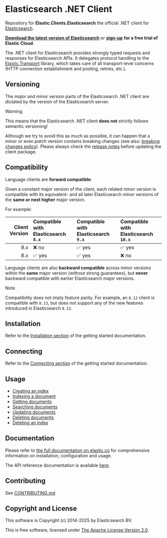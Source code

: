 # Elasticsearch .NET Client

Repository for **Elastic.Clients.Elasticsearch** the official .NET client for
[Elasticsearch](https://github.com/elastic/elasticsearch).

**[Download the latest version of Elasticsearch](https://www.elastic.co/downloads/elasticsearch)**
or
**[sign-up](https://cloud.elastic.co/registration?elektra=en-ess-sign-up-page)**
**for a free trial of Elastic Cloud**.

The .NET client for Elasticsearch provides strongly typed requests and responses
 for Elasticsearch APIs. It delegates protocol handling to the
[Elastic.Transport](https://github.com/elastic/elastic-transport-net) library,
 which takes care of all transport-level concerns (HTTP connection establishment
 and pooling, retries, etc.).

## Versioning

The *major* and *minor* version parts of the Elasticsearch .NET client are dictated by the version of the Elasticsearch server.

> [!WARNING]
> This means that the Elasticsearch .NET client **does not** strictly follows semantic versioning!
>
> Although we try to avoid this as much as possible, it can happen that a *minor* or even *patch* version contains breaking changes (see also: [breaking changes policy](https://www.elastic.co/guide/en/elasticsearch/client/net-api/current/breaking-changes-policy.html)). Please always check the [release notes](https://github.com/elastic/elasticsearch-net/releases) before updating the client package.

## Compatibility

Language clients are **forward compatible**:

Given a constant major version of the client, each related minor version is compatible with its equivalent- and all later Elasticsearch minor versions of the **same or next higher** major version.

For example:

| Client Version | Compatible with Elasticsearch `8.x` | Compatible with Elasticsearch `9.x` | Compatible with Elasticsearch `10.x` |
| ---: | :-- | :-- | :-- |
| 9.x | ❌ no | ✅ yes | ✅ yes |
| 8.x | ✅ yes | ✅ yes | ❌ no |

Language clients are also **backward compatible** across minor versions within the **same** major version (without strong guarantees), but **never** backward compatible with earlier Elasticsearch major versions.

> [!NOTE]
> Compatibility does not imply feature parity. For example, an `8.12` client is compatible with `8.13`, but does not support any of the new features introduced in Elasticsearch `8.13`.

## Installation

Refer to the [Installation section](https://www.elastic.co/guide/en/elasticsearch/client/net-api/current/getting-started-net.html#_installation)
of the getting started documentation.

## Connecting

Refer to the [Connecting section](https://www.elastic.co/guide/en/elasticsearch/client/net-api/current/getting-started-net.html#_connecting)
of the getting started documentation.

## Usage

- [Creating an index](https://www.elastic.co/guide/en/elasticsearch/client/net-api/current/getting-started-net.html#_creating_an_index)
- [Indexing a document](https://www.elastic.co/guide/en/elasticsearch/client/net-api/current/getting-started-net.html#_indexing_documents)
- [Getting documents](https://www.elastic.co/guide/en/elasticsearch/client/net-api/current/getting-started-net.html#_getting_documents)
- [Searching documents](https://www.elastic.co/guide/en/elasticsearch/client/net-api/current/getting-started-net.html#_searching_documents)
- [Updating documents](https://www.elastic.co/guide/en/elasticsearch/client/net-api/current/getting-started-net.html#_updating_documents)
- [Deleting documents](https://www.elastic.co/guide/en/elasticsearch/client/net-api/current/getting-started-net.html#_deleting_documents)
- [Deleting an index](https://www.elastic.co/guide/en/elasticsearch/client/net-api/current/getting-started-net.html#_deleting_an_index)

## Documentation

Please refer to
[the full documentation on elastic.co](https://www.elastic.co/guide/en/elasticsearch/client/net-api/current/index.html)
for comprehensive information on installation, configuration and usage.

The API reference documentation is available [here](https://elastic.github.io/elasticsearch-net).

## Contributing

See [CONTRIBUTING.md](./CONTRIBUTING.md)

## Copyright and License

This software is Copyright (c) 2014-2025 by Elasticsearch BV.

This is free software, licensed under
[The Apache License Version 2.0](https://github.com/elastic/elasticsearch-net/blob/main/LICENSE.txt).